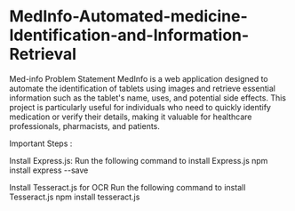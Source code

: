 # MedInfo-Automated-medicine-Identification-and-Information-Retrieval

Med-info
Problem Statement MedInfo is a web application designed to automate the identification of tablets using images and retrieve essential information such as the tablet's name, uses, and potential side effects. This project is particularly useful for individuals who need to quickly identify medication or verify their details, making it valuable for healthcare professionals, pharmacists, and patients.

Important Steps :

Install Express.js: Run the following command to install Express.js npm install express --save

Install Tesseract.js for OCR Run the following command to install Tesseract.js npm install tesseract.js
